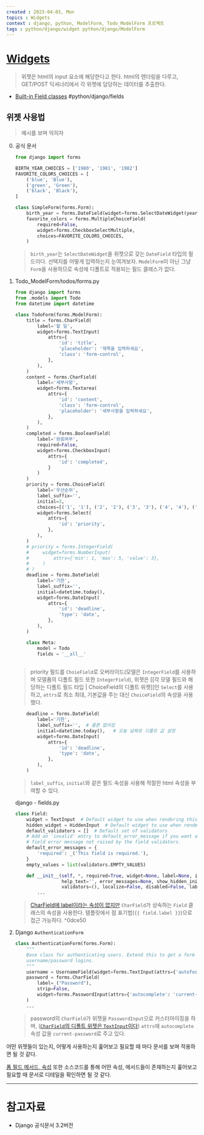 ```yaml
---
created : 2023-04-03, Mon
topics : Widgets
context : django, python, ModelForm, Todo_ModelForm 프로젝트
tags : python/django/widget python/django/ModelForm
---
```

# [Widgets](https://docs.djangoproject.com/en/3.2/ref/forms/widgets/)
> 위젯은 html의 input 요소에 해당한다고 한다. html의 렌더링을 다루고, GET/POST 딕셔너리에서 각 위젯에 담당하는 데이터를 추출한다.

- [Built-in Field classes](https://docs.djangoproject.com/en/3.2/ref/forms/fields/#built-in-field-classes) #python/django/fields

## 위젯 사용법
> 예시를 보며 익히자

0. 공식 문서
	```python
	from django import forms
	
	BIRTH_YEAR_CHOICES = ['1980', '1981', '1982']
	FAVORITE_COLORS_CHOICES = [
	    ('blue', 'Blue'),
	    ('green', 'Green'),
	    ('black', 'Black'),
	]
	
	class SimpleForm(forms.Form):
	    birth_year = forms.DateField(widget=forms.SelectDateWidget(years=BIRTH_YEAR_CHOICES))
	    favorite_colors = forms.MultipleChoiceField(
	        required=False,
	        widget=forms.CheckboxSelectMultiple,
	        choices=FAVORITE_COLORS_CHOICES,
	    )
	```
	> `birth_year`는 `SelectDateWidget`을 위젯으로 갖는 `DateField` 타입의 필드이다. 선택지를 어떻게 입력하는지 눈여겨보자. `ModelForm`이 아닌 그냥 `Form`을 사용하므로 속성에 디폴트로 적용되는 필드 클래스가 없다.

1. Todo_ModelForm/todos/forms.py
	```python
	from django import forms
	from .models import Todo
	from datetime import datetime
	
	class TodoForm(forms.ModelForm):
	    title = forms.CharField(
	        label='할 일',
	        widget=forms.TextInput(
	            attrs={
	                'id': 'title',
	                'placeholder': '제목을 입력하세요',
	                'class': 'form-control',
	            },
	        ),
	    )
	    content = forms.CharField(
	        label='세부사항',
	        widget=forms.Textarea(
	            attrs={
	                'id': 'content',
	                'class': 'form-control',
	                'placeholder': '세부사항을 입력하세요',
	            },
	        ),
	    )
	    completed = forms.BooleanField(
	        label='완료여부',
	        required=False,
	        widget=forms.CheckboxInput(
	            attrs={
	                'id': 'completed',
	            }
	        )
	    )
	    priority = forms.ChoiceField(
	        label='우선순위',
	        label_suffix='',
	        initial=3,
	        choices=[('1', '1'), ('2', '2'), ('3', '3'), ('4', '4'), ('5', '5')],   # (html_value, 보이는 값)
	        widget=forms.Select(
	            attrs={
	                'id': 'priority',
	            },
	        ),
	    )
	    # priority = forms.IntegerField(
	    #     widget=forms.NumberInput(
	    #         attrs={'min': 1, 'max': 5, 'value': 3},
	    #     )
	    # )
	    deadline = forms.DateField(
	        label='기한',
	        label_suffix='',
	        initial=datetime.today(),
	        widget=forms.DateInput(
	            attrs={
	                'id': 'deadline',
	                'type': 'date',
	            },
	        ),
	    )
	
	    class Meta:
	        model = Todo
	        fields = '__all__'
	        
	```
	> priority 필드를 `ChoieField`로 오버라이드(모델은 `IntegerField`를 사용하며 모델폼의 디폴트 필드 또한 `IntegerField`), 위젯은 [[각 모델 필드와 해당하는 디폴트 필드 타입 | ChoiceField의 디폴트 위젯]]인 `Select`를 사용하고, `attrs`로 최소 최대, 기본값을 주는 대신 `ChoiceField`의 속성을 사용했다.  

	```python
		deadline = forms.DateField(
	        label='기한',
	        label_suffix='',  # 콜론 없어짐
	        initial=datetime.today(),   # 오늘 날짜로 디폴트 값 설정
	        widget=forms.DateInput(
	            attrs={
	                'id': 'deadline',
	                'type': 'date',
	            },
	        ),
	    )
	```
	> `label_suffix`, `initial`와 같은 필드 속성을 사용해 적절한 html 속성을 부여할 수 있다.


	django - fields.py
	```python
	class Field:
	    widget = TextInput  # Default widget to use when rendering this type of Field.
	    hidden_widget = HiddenInput  # Default widget to use when rendering this as "hidden".
	    default_validators = []  # Default set of validators
	    # Add an 'invalid' entry to default_error_message if you want a specific
	    # field error message not raised by the field validators.
	    default_error_messages = {
	        'required': _('This field is required.'),
	    }
	    empty_values = list(validators.EMPTY_VALUES)
	
	    def __init__(self, *, required=True, widget=None, label=None, initial=None,
	                 help_text='', error_messages=None, show_hidden_initial=False,
	                 validators=(), localize=False, disabled=False, label_suffix=None):
		    ...
	```
	> [CharField에 label이라는 속성이 없지만](https://docs.djangoproject.com/en/3.2/_modules/django/forms/fields/#CharField) `CharField`가 상속하는 `Field` 클래스의 속성을 사용한다. 템플릿에서 점 표기법(`{{ field.label }}`)으로 접근 가능하다.
 ^0dce50
2. Django `AuthenticationForm`
	```python
	class AuthenticationForm(forms.Form):
	    """
	    Base class for authenticating users. Extend this to get a form that accepts
	    username/password logins.
	    """
	    username = UsernameField(widget=forms.TextInput(attrs={'autofocus': True}))
	    password = forms.CharField(
	        label=_("Password"),
	        strip=False,
	        widget=forms.PasswordInput(attrs={'autocomplete': 'current-password'}),
	    )
	    ...
	```
	> password의 `CharField`가 위젯을 `PasswordInput`으로 커스터마이징을 하며, ([`CharField`의 디폴트 위젯은 `TextInput`이다](https://docs.djangoproject.com/en/3.2/ref/forms/fields/#charfield)) `attrs`에 `autocomplete` 속성 값을 `current-password`로 주고 있다.

어떤 위젯들이 있는지, 어떻게 사용하는지 훑어보고 필요할 때 마다 문서를 보며 적용하면 될 것 같다.

[폼 필드 메서드, 속성](https://docs.djangoproject.com/en/3.2/ref/forms/fields/#module-django.forms.fields) 또한 소스코드를 통해 어떤 속성, 메서드들이 존재하는지 훑어보고 필요할 때 문서로 디테일을 확인하면 될 것 같다.

---
# 참고자료
- Django 공식문서 3.2버전